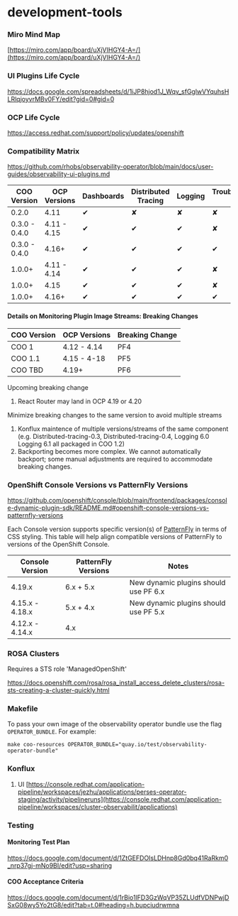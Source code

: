 # development-tools

### Miro Mind Map 
[https://miro.com/app/board/uXjVIHGY4-A=/](https://miro.com/app/board/uXjVIHGY4-A=/)

### UI Plugins Life Cycle 
https://docs.google.com/spreadsheets/d/1iJP8hjod1J_Wqv_sfGglwVYquhsHLRlqjoyvrMBv0FY/edit?gid=0#gid=0

### OCP Life Cycle 
https://access.redhat.com/support/policy/updates/openshift

### Compatibility Matrix 
https://github.com/rhobs/observability-operator/blob/main/docs/user-guides/observability-ui-plugins.md

| __COO Version__ |   __OCP Versions__  | __Dashboards__ | __Distributed Tracing__ | __Logging__ | __Troubleshooting Panel__ | __Monitoring__ |
| --------------- | ------------------- | -------------- | ----------------------- | ----------- | ------------------------- | ---------------|
| 0.2.0           | 4.11                |       ✔        |             ✘           |       ✘     |             ✘             |       ✘       |
| 0.3.0 - 0.4.0   | 4.11 - 4.15         |       ✔        |             ✔           |       ✔     |             ✘             |       ✘       |
| 0.3.0 - 0.4.0   | 4.16+               |       ✔        |             ✔           |       ✔     |             ✔             |       ✘       |
| 1.0.0+          | 4.11 - 4.14         |       ✔        |             ✔           |       ✔     |             ✘             |       ✘       |
| 1.0.0+          | 4.15                |       ✔        |             ✔           |       ✔     |             ✘             |       ✔       |
| 1.0.0+          | 4.16+               |       ✔        |             ✔           |       ✔     |             ✔             |       ✔       |


#### Details on Monitoring Plugin Image Streams: Breaking Changes 
| __COO Version__  | __OCP Versions__    | __Breaking Change__  |
| ---------------  | ------------------- | -------------------  |
|COO 1             | 4.12 - 4.14         | PF4                  |
|COO 1.1           | 4.15 - 4-18         | PF5                  |
|COO TBD           | 4.19+               | PF6                  |

Upcoming breaking change 
1. React Router may land in OCP 4.19 or 4.20

Minimize breaking changes to the same version to avoid multiple streams
1. Konflux maintence of multiple versions/streams of the same component (e.g. Distributed-tracing-0.3, Distributed-tracing-0.4, Logging 6.0 Logging 6.1 all packaged in  COO 1.2)
2. Backporting becomes more complex. We cannot automatically backport; some manual adjustments are required to accommodate breaking changes. 

### OpenShift Console Versions vs PatternFly Versions
https://github.com/openshift/console/blob/main/frontend/packages/console-dynamic-plugin-sdk/README.md#openshift-console-versions-vs-patternfly-versions

Each Console version supports specific version(s) of [PatternFly](https://www.patternfly.org/) in terms
of CSS styling. This table will help align compatible versions of PatternFly to versions of the OpenShift
Console.

| Console Version | PatternFly Versions | Notes                                 |
| --------------- | ------------------- | ------------------------------------- |
| 4.19.x          | 6.x + 5.x           | New dynamic plugins should use PF 6.x |
| 4.15.x - 4.18.x | 5.x + 4.x           | New dynamic plugins should use PF 5.x |
| 4.12.x - 4.14.x | 4.x                 |                                       |


### ROSA Clusters 
Requires a STS role 
'ManagedOpenShift'

https://docs.openshift.com/rosa/rosa_install_access_delete_clusters/rosa-sts-creating-a-cluster-quickly.html

### Makefile 
To pass your own image of the observability operator bundle use the flag `OPERATOR_BUNDLE`. For example: 

`make coo-resources OPERATOR_BUNDLE="quay.io/test/observability-operator-bundle"`

### Konflux 
1. UI [https://console.redhat.com/application-pipeline/workspaces/jezhu/applications/perses-operator-staging/activity/pipelineruns](https://console.redhat.com/application-pipeline/workspaces/cluster-observabilit/applications)


### Testing  
#### Monitoring Test Plan 
https://docs.google.com/document/d/1ZtGEFDOIsLDHnp8Gd0bq41RaRkm0_nrp37gj-mNo9BI/edit?usp=sharing

#### COO Acceptance Criteria 
https://docs.google.com/document/d/1rBio1lFD3GzWqVP35ZLUdfVDNPwjDSxG08wy5Yo2tG8/edit?tab=t.0#heading=h.bupciudrwmna

